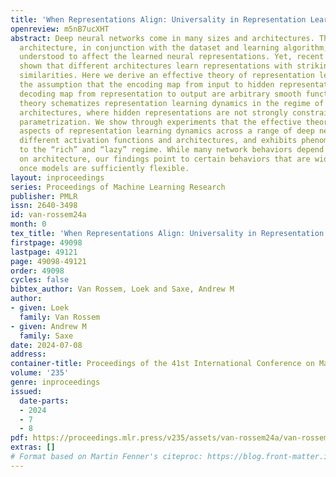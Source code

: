 ```yaml
---
title: 'When Representations Align: Universality in Representation Learning Dynamics'
openreview: m5nB7ucXHT
abstract: Deep neural networks come in many sizes and architectures. The choice of
  architecture, in conjunction with the dataset and learning algorithm, is commonly
  understood to affect the learned neural representations. Yet, recent results have
  shown that different architectures learn representations with striking qualitative
  similarities. Here we derive an effective theory of representation learning under
  the assumption that the encoding map from input to hidden representation and the
  decoding map from representation to output are arbitrary smooth functions. This
  theory schematizes representation learning dynamics in the regime of complex, large
  architectures, where hidden representations are not strongly constrained by the
  parametrization. We show through experiments that the effective theory describes
  aspects of representation learning dynamics across a range of deep networks with
  different activation functions and architectures, and exhibits phenomena similar
  to the “rich” and “lazy” regime. While many network behaviors depend quantitatively
  on architecture, our findings point to certain behaviors that are widely conserved
  once models are sufficiently flexible.
layout: inproceedings
series: Proceedings of Machine Learning Research
publisher: PMLR
issn: 2640-3498
id: van-rossem24a
month: 0
tex_title: 'When Representations Align: Universality in Representation Learning Dynamics'
firstpage: 49098
lastpage: 49121
page: 49098-49121
order: 49098
cycles: false
bibtex_author: Van Rossem, Loek and Saxe, Andrew M
author:
- given: Loek
  family: Van Rossem
- given: Andrew M
  family: Saxe
date: 2024-07-08
address:
container-title: Proceedings of the 41st International Conference on Machine Learning
volume: '235'
genre: inproceedings
issued:
  date-parts:
  - 2024
  - 7
  - 8
pdf: https://proceedings.mlr.press/v235/assets/van-rossem24a/van-rossem24a.pdf
extras: []
# Format based on Martin Fenner's citeproc: https://blog.front-matter.io/posts/citeproc-yaml-for-bibliographies/
---
```

